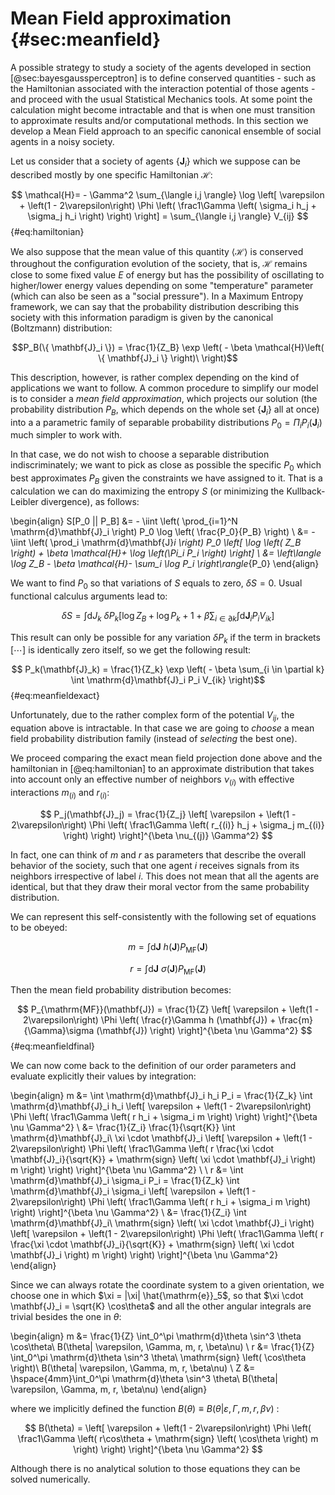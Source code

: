 
# Mean Field approximation {#sec:meanfield}


A possible strategy to study a society of the agents developed in section [@sec:bayesgaussperceptron] is to define conserved quantities - such as the Hamiltonian associated with the interaction potential of those agents - and proceed with the usual Statistical Mechanics tools. At some point the calculation might become intractable and that is when one must transition to approximate results and/or computational methods. In this section we develop a Mean Field approach to an specific canonical ensemble of social agents in a noisy society.

Let us consider that a society of agents $\{ \mathbf{J}_i \}$ which we suppose can be described mostly by one specific Hamiltonian $\mathcal{H}$:

$$  \mathcal{H}=  - \Gamma^2 \sum_{\langle i,j \rangle} \log \left[ \varepsilon + \left(1 - 2\varepsilon\right) \Phi \left( \frac1\Gamma \left( \sigma_i h_j + \sigma_j h_i \right) \right) \right] = \sum_{\langle i,j \rangle} V_{ij} $$ {#eq:hamiltonian}

We also suppose that the mean value of this quantity $\left\langle \mathcal{H} \right\rangle$ is conserved throughout the configuration evolution of the society, that is, $\mathcal{H}$ remains close to some fixed value $E$ of energy but has the possibility of oscillating to higher/lower energy values depending on some "temperature" parameter (which can also be seen as a "social pressure"). In a Maximum Entropy framework, we can say that the probability distribution describing this society with this information paradigm is given by the canonical (Boltzmann) distribution:

$$P_B(\{ \mathbf{J}_i \}) = \frac{1}{Z_B} \exp \left( - \beta \mathcal{H}\left( \{ \mathbf{J}_i \} \right)\ \right)$$

This description, however, is rather complex depending on the kind of applications we want to follow. A common procedure to simplify our model is to consider a *mean field approximation*, which projects our solution (the probability distribution $P_B$, which depends on the whole set $\{\mathbf{J}_i\}$ all at once) into a a parametric family of separable probability distributions $P_0 = \Pi_i P_i(\mathbf{J}_i)$ much simpler to work with.

In that case, we do not wish to choose a separable distribution indiscriminately; we want to pick as close as possible the specific $P_0$ which best approximates $P_B$ given the constraints we have assigned to it. That is a calculation we can do maximizing the entropy $S$ (or minimizing the Kullback-Leibler divergence), as follows:

\begin{align}
      S[P_0 || P_B] &= - \iint \left( \prod_{i=1}^N \mathrm{d}\mathbf{J}_i \right) P_0 \log \left( \frac{P_0}{P_B} \right) \\
      &= - \iint \left( \prod_i \mathrm{d}\mathbf{J}_i \right) P_0 \left[ \log \left( Z_B \right) + \beta \mathcal{H}+ \log \left(\Pi_i P_i \right) \right] \\
     &= \left\langle \log Z_B  - \beta \mathcal{H}- \sum_i \log P_i \right\rangle_{P_0}
\end{align}

We want to find $P_0$ so that variations of $S$ equals to zero, $\delta S = 0$. Usual functional calculus arguments lead to:

$$ \delta S = \int \mathrm{d} J_k\ \delta P_k \left[ \log Z_B + \log P_k + 1 + \beta \sum_{i \in \partial k} \int \mathrm{d}\mathbf{J}_i P_i V_{ik} \right] $$

This result can only be possible for any variation $\delta P_k$ if the term in brackets $\left[ \cdots \right]$ is identically zero itself, so we get the following result:

$$ P_k(\mathbf{J}_k) = \frac{1}{Z_k} \exp \left( - \beta \sum_{i \in \partial k} \int \mathrm{d}\mathbf{J}_i P_i V_{ik} \right)$$ {#eq:meanfieldexact}

Unfortunately, due to the rather complex form of the potential $V_{ij}$, the equation above is intractable. In that case we are going to *choose* a mean field probability distribution family (instead of *selecting* the best one).

We proceed comparing the exact mean field projection done above and the hamiltonian in [@eq:hamiltonian] to an approximate distribution that takes into account only an effective number of neighbors $\nu_{(i)}$ with effective interactions $m_{(i)}$ and $r_{(i)}$:

$$ P_j(\mathbf{J}_j) = \frac{1}{Z_j} \left[ \varepsilon + \left(1 - 2\varepsilon\right) \Phi \left( \frac1\Gamma \left( r_{(i)} h_j + \sigma_j m_{(i)} \right) \right) \right]^{\beta \nu_{(j)} \Gamma^2} $$

In fact, one can think of $m$ and $r$ as parameters that describe the overall behavior of the society, such that one agent $i$ receives signals from its neighbors irrespective of label $i$. This does not mean that all the agents are identical, but that they draw their moral vector from the same probability distribution.

We can represent this self-consistently with the following set of equations to be obeyed:

$$ m = \int \mathrm{d}\mathbf{J}\ h(\mathbf{J}) P_{\mathrm{MF}}(\mathbf{J}) $$

$$ r = \int \mathrm{d}\mathbf{J}\ \sigma(\mathbf{J}) P_{\mathrm{MF}}(\mathbf{J}) $$

Then the mean field probability distribution becomes:

$$ P_{\mathrm{MF}}(\mathbf{J}) = \frac{1}{Z} \left[ \varepsilon + \left(1 - 2\varepsilon\right) \Phi \left( \frac{r}\Gamma h (\mathbf{J}) + \frac{m}{\Gamma}\sigma (\mathbf{J}) \right) \right]^{\beta \nu \Gamma^2} $$ {#eq:meanfieldfinal}

We can now come back to the definition of our order parameters and evaluate explicitly their values by integration:

\begin{align}
     m &= \int \mathrm{d}\mathbf{J}_i h_i P_i = \frac{1}{Z_k} \int \mathrm{d}\mathbf{J}_i h_i \left[ \varepsilon + \left(1 - 2\varepsilon\right)  \Phi \left( \frac1\Gamma \left( r h_i + \sigma_i m \right) \right) \right]^{\beta \nu \Gamma^2} \\
    &= \frac{1}{Z_i} \frac{1}{\sqrt{K}} \int \mathrm{d}\mathbf{J}_i\ \xi \cdot \mathbf{J}_i \left[ \varepsilon + \left(1 - 2\varepsilon\right)  \Phi \left( \frac1\Gamma \left( r \frac{\xi \cdot \mathbf{J}_i}{\sqrt{K}} + \mathrm{sign} \left( \xi \cdot \mathbf{J}_i \right)  m \right) \right) \right]^{\beta \nu \Gamma^2} \\ \\
     r &= \int \mathrm{d}\mathbf{J}_i \sigma_i P_i = \frac{1}{Z_k} \int \mathrm{d}\mathbf{J}_i \sigma_i \left[ \varepsilon + \left(1 - 2\varepsilon\right)  \Phi \left( \frac1\Gamma \left( r h_i + \sigma_i m \right) \right) \right]^{\beta \nu \Gamma^2} \\
    &= \frac{1}{Z_i} \int \mathrm{d}\mathbf{J}_i\ \mathrm{sign} \left( \xi \cdot \mathbf{J}_i \right) \left[ \varepsilon + \left(1 - 2\varepsilon\right)  \Phi \left( \frac1\Gamma \left( r \frac{\xi \cdot \mathbf{J}_i}{\sqrt{K}} + \mathrm{sign} \left( \xi \cdot \mathbf{J}_i \right)  m \right) \right) \right]^{\beta \nu \Gamma^2}
\end{align}

Since we can always rotate the coordinate system to a given orientation, we choose one in which $\xi = |\xi| \hat{\mathrm{e}}_5$, so that $\xi \cdot \mathbf{J}_i = \sqrt{K} \cos\theta$ and all the other angular integrals are trivial besides the one in $\theta$:

\begin{align}
    m &= \frac{1}{Z} \int_0^\pi \mathrm{d}\theta \sin^3 \theta \cos\theta\ B(\theta| \varepsilon, \Gamma, m, r, \beta\nu)  \\
    r &= \frac{1}{Z} \int_0^\pi \mathrm{d}\theta \sin^3 \theta\ \mathrm{sign} \left( \cos\theta \right)\ B(\theta| \varepsilon, \Gamma, m, r, \beta\nu) \\
    Z &= \hspace{4mm}\int_0^\pi \mathrm{d}\theta \sin^3 \theta\ B(\theta| \varepsilon, \Gamma, m, r, \beta\nu)
\end{align}

where we implicitly defined the function $B(\theta) \equiv B(\theta| \varepsilon, \Gamma, m, r, \beta\nu)$ :

$$ B(\theta) = \left[ \varepsilon + \left(1 - 2\varepsilon\right)  \Phi \left( \frac1\Gamma \left( r\cos\theta + \mathrm{sign} \left( \cos\theta \right)  m \right) \right) \right]^{\beta \nu \Gamma^2} $$

Although there is no analytical solution to those equations they can be solved numerically.
